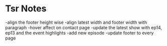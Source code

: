 # Tsr Notes

-align the footer height wise
-align latest width and footer width with paragraph
-hover affect on contact page
-update the latest show with ep14, ep13 and the event highlights
-add new episode
-update footer to every page 


